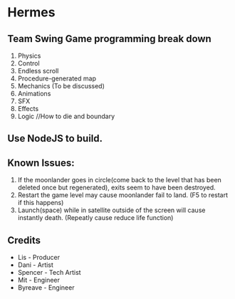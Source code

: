 # Hermes
## Team Swing Game programming break down

1. Physics
2. Control
3. Endless scroll
4. Procedure-generated map
5. Mechanics (To be discussed)
6. Animations
7. SFX
8. Effects
9. Logic //How to die and boundary

## Use NodeJS to build.
## Known Issues:
1. If the moonlander goes in circle(come back to the level that has been deleted once but regenerated), exits seem to have been destroyed.
2. Restart the game level may cause moonlander fail to land. (F5 to restart if this happens)
3. Launch(space) while in satellite outside of the screen will cause instantly death. (Repeatly cause reduce life function)


## Credits

* Lis - Producer
* Dani - Artist
* Spencer - Tech Artist
* Mit - Engineer
* Byreave - Engineer


